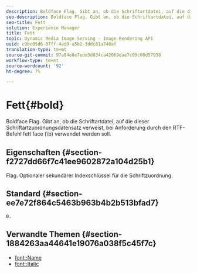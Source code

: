 ```yaml
---
description: Boldface Flag. Gibt an, ob die Schriftartdatei, auf die dieser Schriftartzuordnungsdatensatz verweist, bei Anforderung durch den RTF-Befehl fett face (\b) verwendet werden soll.
seo-description: Boldface Flag. Gibt an, ob die Schriftartdatei, auf die dieser Schriftartzuordnungsdatensatz verweist, bei Anforderung durch den RTF-Befehl fett face (\b) verwendet werden soll.
seo-title: Fett
solution: Experience Manager
title: Fett
topic: Dynamic Media Image Serving - Image Rendering API
uuid: c9bc05d6-07ff-4ad9-a5b2-3ddc81a746af
translation-type: tm+mt
source-git-commit: 97a84e8e7edd3d834ca42069eae7c09c00d57938
workflow-type: tm+mt
source-wordcount: '92'
ht-degree: 7%

---
```



# Fett{#bold}

Boldface Flag. Gibt an, ob die Schriftartdatei, auf die dieser Schriftartzuordnungsdatensatz verweist, bei Anforderung durch den RTF-Befehl fett face (\b) verwendet werden soll.

## Eigenschaften {#section-f2727dd66f7c41ee9602872a104d25b1}

Flag. Optionaler sekundärer Indexschlüssel für die Schriftzuordnung.

## Standard {#section-ee7e72f864c5463b963b4b2b513bfad7}

`0.`

## Verwandte Themen {#section-1884263aa44641e19076a038f5c45f7c}

* [font::Name](r-name-font.md#reference_C55889877DC54AABB60734DCDE86EE76)
* [font::Italic](../../../../../is-api/image-catalog/image-serving-api-ref/c-image-catalog-reference/c-font-map-reference/r-italic-font.md#reference-dc04a532b34a41af81b0b9644acfaad6)
